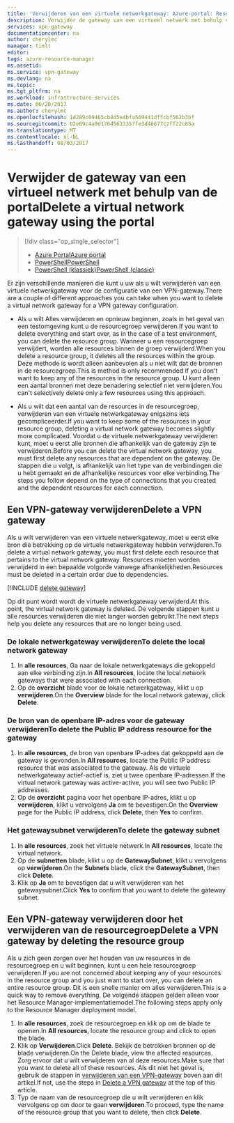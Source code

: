 ```yaml
---
title: 'Verwijderen van een virtuele netwerkgateway: Azure-portal: Resource Manager | Microsoft Docs'
description: Verwijder de gateway van een virtueel netwerk met behulp van de Azure-portal in het Resource Manager-implementatiemodel.
services: vpn-gateway
documentationcenter: na
author: cherylmc
manager: timlt
editor: 
tags: azure-resource-manager
ms.assetid: 
ms.service: vpn-gateway
ms.devlang: na
ms.topic: 
ms.tgt_pltfrm: na
ms.workload: infrastructure-services
ms.date: 06/20/2017
ms.author: cherylmc
ms.openlocfilehash: 1d289c09465cb8d5e4bfa569441dffcbf562b3bf
ms.sourcegitcommit: 02e69c4a9d17645633357fe3d46677c2ff22c85a
ms.translationtype: MT
ms.contentlocale: nl-NL
ms.lasthandoff: 08/03/2017
---
```

# <a name="delete-a-virtual-network-gateway-using-the-portal"></a><span data-ttu-id="c46a7-103">Verwijder de gateway van een virtueel netwerk met behulp van de portal</span><span class="sxs-lookup"><span data-stu-id="c46a7-103">Delete a virtual network gateway using the portal</span></span>

> [!div class="op_single_selector"]
> * [<span data-ttu-id="c46a7-104">Azure Portal</span><span class="sxs-lookup"><span data-stu-id="c46a7-104">Azure portal</span></span>](vpn-gateway-delete-vnet-gateway-portal.md)
> * [<span data-ttu-id="c46a7-105">PowerShell</span><span class="sxs-lookup"><span data-stu-id="c46a7-105">PowerShell</span></span>](vpn-gateway-delete-vnet-gateway-powershell.md)
> * [<span data-ttu-id="c46a7-106">PowerShell (klassiek)</span><span class="sxs-lookup"><span data-stu-id="c46a7-106">PowerShell (classic)</span></span>](vpn-gateway-delete-vnet-gateway-classic-powershell.md)

<span data-ttu-id="c46a7-107">Er zijn verschillende manieren die kunt u uw als u wilt verwijderen van een virtuele netwerkgateway voor de configuratie van een VPN-gateway.</span><span class="sxs-lookup"><span data-stu-id="c46a7-107">There are a couple of different approaches you can take when you want to delete a virtual network gateway for a VPN gateway configuration.</span></span>

- <span data-ttu-id="c46a7-108">Als u wilt Alles verwijderen en opnieuw beginnen, zoals in het geval van een testomgeving kunt u de resourcegroep verwijderen.</span><span class="sxs-lookup"><span data-stu-id="c46a7-108">If you want to delete everything and start over, as in the case of a test environment, you can delete the resource group.</span></span> <span data-ttu-id="c46a7-109">Wanneer u een resourcegroep verwijdert, worden alle resources binnen de groep verwijderd.</span><span class="sxs-lookup"><span data-stu-id="c46a7-109">When you delete a resource group, it deletes all the resources within the group.</span></span> <span data-ttu-id="c46a7-110">Deze methode is wordt alleen aanbevolen als u niet wilt dat de bronnen in de resourcegroep.</span><span class="sxs-lookup"><span data-stu-id="c46a7-110">This is method is only recommended if you don't want to keep any of the resources in the resource group.</span></span> <span data-ttu-id="c46a7-111">U kunt alleen een aantal bronnen met deze benadering selectief niet verwijderen.</span><span class="sxs-lookup"><span data-stu-id="c46a7-111">You can't selectively delete only a few resources using this approach.</span></span>

- <span data-ttu-id="c46a7-112">Als u wilt dat een aantal van de resources in de resourcegroep, verwijderen van een virtuele netwerkgateway enigszins iets gecompliceerder.</span><span class="sxs-lookup"><span data-stu-id="c46a7-112">If you want to keep some of the resources in your resource group, deleting a virtual network gateway becomes slightly more complicated.</span></span> <span data-ttu-id="c46a7-113">Voordat u de virtuele netwerkgateway verwijderen kunt, moet u eerst alle bronnen die afhankelijk van de gateway zijn te verwijderen.</span><span class="sxs-lookup"><span data-stu-id="c46a7-113">Before you can delete the virtual network gateway, you must first delete any resources that are dependent on the gateway.</span></span> <span data-ttu-id="c46a7-114">De stappen die u volgt, is afhankelijk van het type van de verbindingen die u hebt gemaakt en de afhankelijke resources voor elke verbinding.</span><span class="sxs-lookup"><span data-stu-id="c46a7-114">The steps you follow depend on the type of connections that you created and the dependent resources for each connection.</span></span>

## <a name="delete-a-vpn-gateway"></a><span data-ttu-id="c46a7-115">Een VPN-gateway verwijderen</span><span class="sxs-lookup"><span data-stu-id="c46a7-115">Delete a VPN gateway</span></span>

<span data-ttu-id="c46a7-116">Als u wilt verwijderen van een virtuele netwerkgateway, moet u eerst elke bron die betrekking op de virtuele netwerkgateway hebben verwijderen.</span><span class="sxs-lookup"><span data-stu-id="c46a7-116">To delete a virtual network gateway, you must first delete each resource that pertains to the virtual network gateway.</span></span> <span data-ttu-id="c46a7-117">Resources moeten worden verwijderd in een bepaalde volgorde vanwege afhankelijkheden.</span><span class="sxs-lookup"><span data-stu-id="c46a7-117">Resources must be deleted in a certain order due to dependencies.</span></span>

[!INCLUDE [delete gateway](../../includes/vpn-gateway-delete-vnet-gateway-portal-include.md)]

<span data-ttu-id="c46a7-118">Op dit punt wordt wordt de virtuele netwerkgateway verwijderd.</span><span class="sxs-lookup"><span data-stu-id="c46a7-118">At this point, the virtual network gateway is deleted.</span></span> <span data-ttu-id="c46a7-119">De volgende stappen kunt u alle resources verwijderen die niet langer worden gebruikt.</span><span class="sxs-lookup"><span data-stu-id="c46a7-119">The next steps help you delete any resources that are no longer being used.</span></span>

### <a name="to-delete-the-local-network-gateway"></a><span data-ttu-id="c46a7-120">De lokale netwerkgateway verwijderen</span><span class="sxs-lookup"><span data-stu-id="c46a7-120">To delete the local network gateway</span></span>

1. <span data-ttu-id="c46a7-121">In **alle resources**, Ga naar de lokale netwerkgateways die gekoppeld aan elke verbinding zijn.</span><span class="sxs-lookup"><span data-stu-id="c46a7-121">In **All resources**, locate the local network gateways that were associated with each connection.</span></span>
2. <span data-ttu-id="c46a7-122">Op de **overzicht** blade voor de lokale netwerkgateway, klikt u op **verwijderen**.</span><span class="sxs-lookup"><span data-stu-id="c46a7-122">On the **Overview** blade for the local network gateway, click **Delete**.</span></span>

### <a name="to-delete-the-public-ip-address-resource-for-the-gateway"></a><span data-ttu-id="c46a7-123">De bron van de openbare IP-adres voor de gateway verwijderen</span><span class="sxs-lookup"><span data-stu-id="c46a7-123">To delete the Public IP address resource for the gateway</span></span>

1. <span data-ttu-id="c46a7-124">In **alle resources**, de bron van openbare IP-adres dat gekoppeld aan de gateway is gevonden.</span><span class="sxs-lookup"><span data-stu-id="c46a7-124">In **All resources**, locate the Public IP address resource that was associated to the gateway.</span></span> <span data-ttu-id="c46a7-125">Als de virtuele netwerkgateway actief-actief is, ziet u twee openbare IP-adressen.</span><span class="sxs-lookup"><span data-stu-id="c46a7-125">If the virtual network gateway was active-active, you will see two Public IP addresses.</span></span> 
2. <span data-ttu-id="c46a7-126">Op de **overzicht** pagina voor het openbare IP-adres, klikt u op **verwijderen**, klikt u vervolgens **Ja** om te bevestigen.</span><span class="sxs-lookup"><span data-stu-id="c46a7-126">On the **Overview** page for the Public IP address, click **Delete**, then **Yes** to confirm.</span></span>

### <a name="to-delete-the-gateway-subnet"></a><span data-ttu-id="c46a7-127">Het gatewaysubnet verwijderen</span><span class="sxs-lookup"><span data-stu-id="c46a7-127">To delete the gateway subnet</span></span>

1. <span data-ttu-id="c46a7-128">In **alle resources**, zoek het virtuele netwerk.</span><span class="sxs-lookup"><span data-stu-id="c46a7-128">In **All resources**, locate the virtual network.</span></span> 
2. <span data-ttu-id="c46a7-129">Op de **subnetten** blade, klikt u op de **GatewaySubnet**, klikt u vervolgens op **verwijderen**.</span><span class="sxs-lookup"><span data-stu-id="c46a7-129">On the **Subnets** blade, click the **GatewaySubnet**, then click **Delete**.</span></span> 
3. <span data-ttu-id="c46a7-130">Klik op **Ja** om te bevestigen dat u wilt verwijderen van het gatewaysubnet.</span><span class="sxs-lookup"><span data-stu-id="c46a7-130">Click **Yes** to confirm that you want to delete the gateway subnet.</span></span>

## <span data-ttu-id="c46a7-131"><a name="deleterg"></a>Een VPN-gateway verwijderen door het verwijderen van de resourcegroep</span><span class="sxs-lookup"><span data-stu-id="c46a7-131"><a name="deleterg"></a>Delete a VPN gateway by deleting the resource group</span></span>

<span data-ttu-id="c46a7-132">Als u zich geen zorgen over het houden van uw resources in de resourcegroep en u wilt beginnen, kunt u een hele resourcegroep verwijderen.</span><span class="sxs-lookup"><span data-stu-id="c46a7-132">If you are not concerned about keeping any of your resources in the resource group and you just want to start over, you can delete an entire resource group.</span></span> <span data-ttu-id="c46a7-133">Dit is een snelle manier om alles verwijderen.</span><span class="sxs-lookup"><span data-stu-id="c46a7-133">This is a quick way to remove everything.</span></span> <span data-ttu-id="c46a7-134">De volgende stappen gelden alleen voor het Resource Manager-implementatiemodel.</span><span class="sxs-lookup"><span data-stu-id="c46a7-134">The following steps apply only to the Resource Manager deployment model.</span></span>

1. <span data-ttu-id="c46a7-135">In **alle resources**, zoek de resourcegroep en klik op om de blade te openen.</span><span class="sxs-lookup"><span data-stu-id="c46a7-135">In **All resources**, locate the resource group and click to open the blade.</span></span>
2. <span data-ttu-id="c46a7-136">Klik op **Verwijderen**.</span><span class="sxs-lookup"><span data-stu-id="c46a7-136">Click **Delete**.</span></span> <span data-ttu-id="c46a7-137">Bekijk de betrokken bronnen op de blade verwijderen.</span><span class="sxs-lookup"><span data-stu-id="c46a7-137">On the Delete blade, view the affected resources.</span></span> <span data-ttu-id="c46a7-138">Zorg ervoor dat u wilt verwijderen van al deze resources.</span><span class="sxs-lookup"><span data-stu-id="c46a7-138">Make sure that you want to delete all of these resources.</span></span> <span data-ttu-id="c46a7-139">Als dit niet het geval is, gebruik de stappen in [verwijderen van een VPN-gateway](#deletegw) boven aan dit artikel.</span><span class="sxs-lookup"><span data-stu-id="c46a7-139">If not, use the steps in [Delete a VPN gateway](#deletegw) at the top of this article.</span></span>
3. <span data-ttu-id="c46a7-140">Typ de naam van de resourcegroep die u wilt verwijderen en klik vervolgens op om door te gaan **verwijderen**.</span><span class="sxs-lookup"><span data-stu-id="c46a7-140">To proceed, type the name of the resource group that you want to delete, then click **Delete**.</span></span>